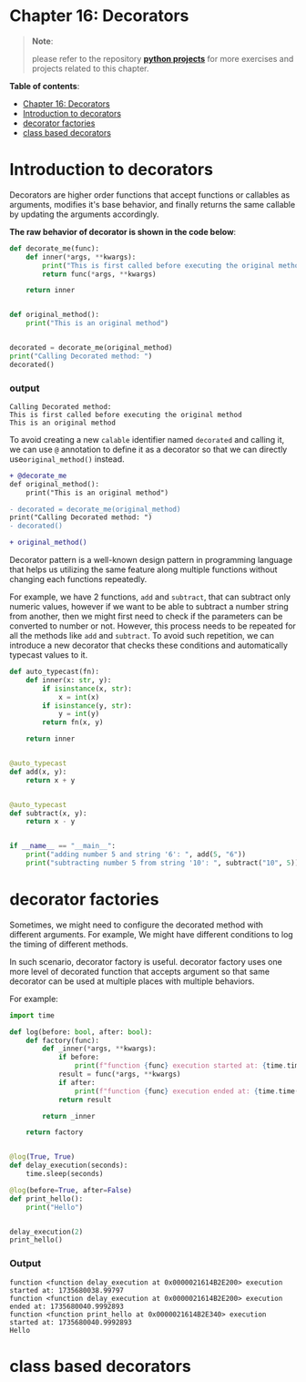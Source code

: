 # Chapter 16: Decorators

> **Note**:
>
> please refer to the repository
> **[python projects](https://github.com/ghimiresdp/python-projects)** for more
> exercises and projects related to this chapter.

**Table of contents**:
- [Chapter 16: Decorators](#chapter-16-decorators)
- [Introduction to decorators](#introduction-to-decorators)
- [decorator factories](#decorator-factories)
- [class based decorators](#class-based-decorators)


# Introduction to decorators

Decorators are higher order functions that accept functions or callables as
arguments, modifies it's base behavior, and finally returns the same callable by
updating the arguments accordingly.

**The raw behavior of decorator is shown in the code below**:

```python
def decorate_me(func):
    def inner(*args, **kwargs):
        print("This is first called before executing the original method")
        return func(*args, **kwargs)

    return inner


def original_method():
    print("This is an original method")


decorated = decorate_me(original_method)
print("Calling Decorated method: ")
decorated()
```

### output

```
Calling Decorated method:
This is first called before executing the original method
This is an original method
```

To avoid creating a new `calable` identifier named `decorated` and calling it,
we can use `@` annotation to define it as a decorator so that we can directly
use`original_method()` instead.

```diff
+ @decorate_me
def original_method():
    print("This is an original method")

- decorated = decorate_me(original_method)
print("Calling Decorated method: ")
- decorated()

+ original_method()

```

Decorator pattern is a well-known design pattern in programming language that
helps us utilizing the same feature along multiple functions without changing
each functions repeatedly.

For example, we have 2 functions, `add` and `subtract`, that can subtract only
numeric values, however if we want to be able to subtract a number string from
another, then we might first need to check if the parameters can be converted to
number or not. However, this process needs to be repeated for all the methods
like `add` and `subtract`. To avoid such repetition, we can introduce a new
decorator that checks these conditions and automatically typecast values to it.

```python
def auto_typecast(fn):
    def inner(x: str, y):
        if isinstance(x, str):
            x = int(x)
        if isinstance(y, str):
            y = int(y)
        return fn(x, y)

    return inner


@auto_typecast
def add(x, y):
    return x + y


@auto_typecast
def subtract(x, y):
    return x - y


if __name__ == "__main__":
    print("adding number 5 and string '6': ", add(5, "6"))
    print("subtracting number 5 from string '10': ", subtract("10", 5))

```

# decorator factories

Sometimes, we might need to configure the decorated method with different
arguments. For example, We might have different conditions to log the timing
of different methods.

In such scenario, decorator factory is useful. decorator factory uses one more
level of decorated function that accepts argument so that same decorator can be
used at multiple places with multiple behaviors.

For example:

```python
import time

def log(before: bool, after: bool):
    def factory(func):
        def _inner(*args, **kwargs):
            if before:
                print(f"function {func} execution started at: {time.time()}")
            result = func(*args, **kwargs)
            if after:
                print(f"function {func} execution ended at: {time.time()}")
            return result

        return _inner

    return factory


@log(True, True)
def delay_execution(seconds):
    time.sleep(seconds)

@log(before=True, after=False)
def print_hello():
    print("Hello")


delay_execution(2)
print_hello()

```

### Output

```
function <function delay_execution at 0x0000021614B2E200> execution started at: 1735680038.99797
function <function delay_execution at 0x0000021614B2E200> execution ended at: 1735680040.9992893
function <function print_hello at 0x0000021614B2E340> execution started at: 1735680040.9992893
Hello
```

# class based decorators
